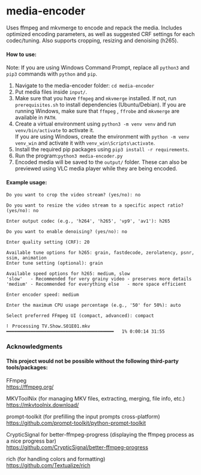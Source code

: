 # media-encoder
Uses ffmpeg and mkvmerge to encode and repack the media. Includes optimized encoding parameters, as well as suggested CRF settings for each codec/tuning. Also supports cropping, resizing and denoising (h265).
#### How to use:
Note: If you are using Windows Command Prompt, replace all `python3` and `pip3` commands with `python` and `pip`. 
1. Navigate to the media-encoder folder: `cd media-encoder`
2. Put media files inside `input/`.
3. Make sure that you have `ffmpeg` and `mkvmerge` installed. If not, run `prerequisites.sh` to install dependencies (Ubuntu/Debian). If you are running Windows, make sure that `ffmpeg` , `ffrobe` and `mkvmerge` are available in `PATH`.
4. Create a virtual environment using `python3 -m venv venv` and run `venv/bin/activate` to activate it.  
   If you are using Windows, create the environment with `python -m venv venv_win` and activate it with `venv_win\Scripts\activate`. 
5. Install the required pip packages using `pip3 install -r requirements`.
6. Run the program:`python3 media-encoder.py`
7. Encoded media will be saved to the `output/` folder. These can also be previewed using VLC media player while they are being encoded.

#### Example usage:
````text
Do you want to crop the video stream? (yes/no): no

Do you want to resize the video stream to a specific aspect ratio? (yes/no): no

Enter output codec (e.g., 'h264', 'h265', 'vp9', 'av1'): h265

Do you want to enable denoising? (yes/no): no

Enter quality setting (CRF): 20

Available tune options for h265: grain, fastdecode, zerolatency, psnr, ssim, animation
Enter tune setting (optional): grain

Available speed options for h265: medium, slow
'slow'   - Recommended for very grainy video - preserves more details
'medium' - Recommended for everything else   - more space efficient

Enter encoder speed: medium

Enter the maximum CPU usage percentage (e.g., '50' for 50%): auto

Select preferred FFmpeg UI (compact, advanced): compact

⠇ Processing TV.Show.S01E01.mkv ━━━━━━━━━━━━━━━━━━━━━━━━━━━━━━━━━━━━━━━━   1% 0:00:14 31:55
````

### Acknowledgments

#### This project would not be possible without the following third-party tools/packages: 

FFmpeg  
https://ffmpeg.org/

MKVToolNix (for managing MKV files, extracting, merging, file info, etc.)  
https://mkvtoolnix.download/

prompt-toolkit (for prefilling the input prompts cross-platform)  
https://github.com/prompt-toolkit/python-prompt-toolkit

CrypticSignal for better-ffmpeg-progress (displaying the ffmpeg process as a nice progress bar)  
https://github.com/CrypticSignal/better-ffmpeg-progress

rich (for handling colors and formatting)  
https://github.com/Textualize/rich